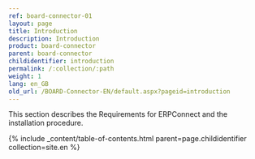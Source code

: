 ```yaml
---
ref: board-connector-01
layout: page
title: Introduction
description: Introduction
product: board-connector
parent: board-connector
childidentifier: introduction
permalink: /:collection/:path
weight: 1
lang: en_GB
old_url: /BOARD-Connector-EN/default.aspx?pageid=introduction
---
```


This section describes the Requirements for ERPConnect and the installation procedure.

{% include _content/table-of-contents.html parent=page.childidentifier collection=site.en %}